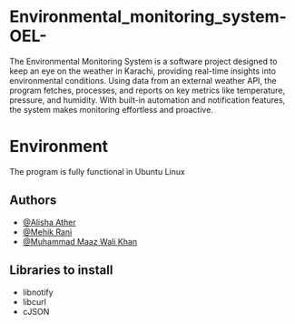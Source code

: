 # Environmental_monitoring_system-OEL-

The Environmental Monitoring System is a software project designed to keep an eye on the
weather in Karachi, providing real-time insights into environmental conditions. Using data from
an external weather API, the program fetches, processes, and reports on key metrics like
temperature, pressure, and humidity. With built-in automation and notification features, the system
makes monitoring effortless and proactive.

# Environment
The program is fully functional in Ubuntu Linux
## Authors

- [@Alisha Ather](https://github.com/alishaather)
- [@Mehik Rani](https://github.com/MehakDuseja)
- [@Muhammad Maaz Wali Khan](https://github.com/mmaazwk27)


## Libraries to install
- libnotify
- libcurl
- cJSON

